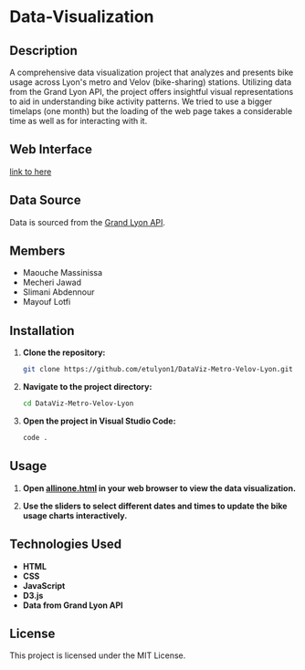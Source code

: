 # Data-Visualization

## Description
A comprehensive data visualization project that analyzes and presents bike usage across Lyon's metro and Velov (bike-sharing) stations. Utilizing data from the Grand Lyon API, the project offers insightful visual representations to aid in understanding bike activity patterns. We tried to use a bigger timelaps (one month) but the loading of the web page takes a considerable time as well as for interacting with it.

## Web Interface
[link to here](https://t8trust.github.io/DataViz-Metro-Velov-Lyon/allinone)

## Data Source
Data is sourced from the [Grand Lyon API](https://grandlyon.com/api).

## Members
- Maouche Massinissa
- Mecheri Jawad
- Slimani Abdennour
- Mayouf Lotfi

## Installation

1. **Clone the repository:**
    ```bash
    git clone https://github.com/etulyon1/DataViz-Metro-Velov-Lyon.git
    ```

2. **Navigate to the project directory:**
    ```bash
    cd DataViz-Metro-Velov-Lyon
    ```

3. **Open the project in Visual Studio Code:**
    ```bash
    code .
    ```

## Usage

1. **Open [allinone.html](http://_vscodecontentref_/0) in your web browser to view the data visualization.**

2. **Use the sliders to select different dates and times to update the bike usage charts interactively.**

## Technologies Used
- **HTML**
- **CSS**
- **JavaScript**
- **D3.js**
- **Data from Grand Lyon API**

## License
This project is licensed under the MIT License.
